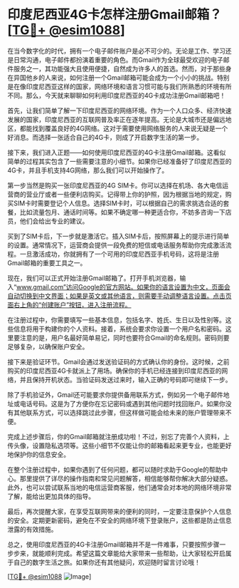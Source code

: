 # 印度尼西亚4G卡怎样注册Gmail邮箱？[[TG💪+ @esim1088](https://t.me/s/esim1088)]

在当今数字化的时代，拥有一个电子邮件账户是必不可少的。无论是工作、学习还是日常沟通，电子邮件都扮演着重要的角色。而Gmail作为全球最受欢迎的电子邮件服务之一，其功能强大且使用便捷，自然成为许多人的首选。然而，对于那些身在异国他乡的人来说，如何注册一个Gmail邮箱可能会成为一个小小的挑战。特别是在像印度尼西亚这样的国家，网络环境和语言习惯可能与我们所熟悉的环境有所不同。那么，今天就来聊聊如何利用印度尼西亚的4G卡成功注册Gmail邮箱吧！

首先，让我们简单了解一下印度尼西亚的网络环境。作为一个人口众多、经济快速发展的国家，印度尼西亚的互联网普及率正在逐年提高。无论是大城市还是偏远地区，都能找到覆盖良好的4G网络。这对于需要使用网络服务的人来说无疑是一个好消息。而选择一张适合自己的4G卡，则成了开启数字生活的第一步。

接下来，我们进入正题——如何使用印度尼西亚的4G卡注册Gmail邮箱。这看似简单的过程其实包含了一些需要注意的小细节。如果你已经准备好了印度尼西亚的4G卡，并且手机支持4G网络，那么我们可以开始操作了。

第一步当然是购买一张印度尼西亚的4G SIM卡。你可以选择在机场、各大电信运营商的营业厅或者一些便利店购买。记得带上你的护照，因为根据当地的规定，购买SIM卡时需要登记个人信息。选择SIM卡时，可以根据自己的需求挑选合适的套餐，比如流量包月、通话时间等。如果不确定哪一种更适合你，不妨多咨询一下店员，他们会给出专业的建议。

买到了SIM卡后，下一步就是激活它。插入SIM卡后，按照屏幕上的提示进行简单的设置。通常情况下，运营商会提供一段免费的短信或电话服务帮助你完成激活流程。一旦激活成功，你就拥有了一个可用的印度尼西亚手机号码，这将是注册Gmail邮箱的重要工具之一。

现在，我们可以正式开始注册Gmail邮箱了。打开手机浏览器，输入“www.gmail.com”访问Google的官方网站。如果你的语言设置为中文，页面会自动切换到中文界面；如果是英文或其他语言，则需要手动调整语言设置。点击页面右上角的“创建账户”按钮，进入注册流程。

在注册过程中，你需要填写一些基本信息，包括名字、姓氏、生日以及性别等。这些信息将用于构建你的个人资料。接着，系统会要求你设置一个用户名和密码。这里要注意的是，用户名最好简单易记，同时也要符合Gmail的命名规则。密码则要足够复杂，以确保账户安全。

接下来是验证环节。Gmail会通过发送验证码的方式确认你的身份。这时候，之前购买的印度尼西亚4G卡就派上了用场。确保你的手机已经连接到印度尼西亚的网络，并且保持开机状态。当验证码发送过来时，输入正确的号码即可继续下一步。

除了手机验证外，Gmail还可能要求你提供备用联系方式，例如另一个电子邮件地址或电话号码。这是为了方便你在忘记密码或遇到其他问题时找回账户。如果你没有其他联系方式，可以选择跳过此步骤，但这样做可能会给未来的账户管理带来不便。

完成上述步骤后，你的Gmail邮箱就注册成功啦！不过，别忘了完善个人资料，上传头像，设置隐私选项等。这些小细节不仅能让你的邮箱看起来更专业，也能更好地保护你的信息安全。

在整个注册过程中，如果你遇到了任何问题，都可以随时求助于Google的帮助中心。那里提供了详尽的操作指南和常见问题解答，相信能够帮你解决大部分疑惑。此外，也可以尝试联系当地的电信运营商客服，他们通常会对本地的网络环境非常了解，能给出更加具体的指导。

最后，再次提醒大家，在享受互联网带来的便利的同时，一定要注意保护个人信息的安全。定期更新密码，避免在不安全的网络环境下登录账户，这些都是防止信息泄露的有效措施。

总之，使用印度尼西亚的4G卡注册Gmail邮箱并不是一件难事，只要按照步骤一步步来，就能顺利完成。希望这篇文章能给大家带来一些帮助，让大家轻松开启属于自己的数字生活之旅。如果你还有其他疑问，欢迎随时留言讨论哦！

[[TG💪+ @esim1088](https://t.me/s/esim1088) ![Image](https://i.postimg.cc/4NQfJmqS/Snipaste-2025-05-13-00-14-12.png)]